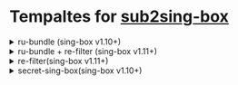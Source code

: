 # Tempaltes for [sub2sing-box](https://github.com/nitezs/sub2sing-box)
<details>
  <summary>ru-bundle (sing-box v1.10+)</summary>

for sing-box v1.11:
```shell
https://github.com/legiz-ru/sb-rule-sets/raw/main/.github/sub2sing-box/ru-bundle.json
```

for sing-box v1.10:
```shell
https://github.com/legiz-ru/sb-rule-sets/raw/main/.github/sub2sing-box/ru-bundle_sb1-10.json.json
```

</details>
<details>
  <summary>ru-bundle + re-filter (sing-box v1.11+)</summary>
  
```shell
https://github.com/legiz-ru/sb-rule-sets/raw/main/.github/sub2sing-box/ru-bundle-refilter.json
```

</details>
<details>
  <summary>re-filter(sing-box v1.11+)</summary>
  
```shell
https://github.com/legiz-ru/sb-rule-sets/raw/main/.github/sub2sing-box/re-filter.json
```

</details>
<details>
  <summary>secret-sing-box(sing-box v1.10+)</summary>
  <br>

  template based on client config from [Secret-Sing-Box](https://github.com/BLUEBL0B/Secret-Sing-Box)

  <br>

```shell
https://github.com/legiz-ru/sb-rule-sets/raw/main/.github/sub2sing-box/secret-sing-box.json
```

</details>
